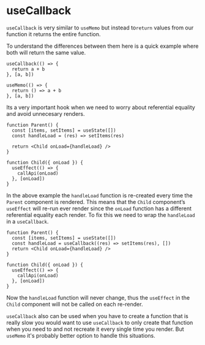 # useCallback

`useCallback` is very similar to `useMemo` but instead to`return` values from our function it returns the entire function.

To understand the differences between them here is a quick example where both will return the same value.

```text
useCallback(() => {
  return a + b
}, [a, b])

useMemo(() => {
  return () => a + b
}, [a, b])
```

 Its a very important hook when we need to worry about referential equality and avoid unnecesary renders.

```text
function Parent() {
  const [items, setItems] = useState([])
  const handleLoad = (res) => setItems(res)

  return <Child onLoad={handleLoad} />
}

function Child({ onLoad }) {
  useEffect(() => {
    callApi(onLoad)
  }, [onLoad])
}
```

In the above example the `handleLoad` function is re-created every time the `Parent` component is rendered. This means that the `Child` component’s `useEffect` will re-run ever render since the `onLoad` function has a different referential equality each render. To fix this we need to wrap the `handleLoad` in a `useCallback`.

```text
function Parent() {
  const [items, setItems] = useState([])
  const handleLoad = useCallback((res) => setItems(res), [])
  return <Child onLoad={handleLoad} />
}

function Child({ onLoad }) {
  useEffect(() => {
    callApi(onLoad)
  }, [onLoad])
}
```

Now the `handleLoad` function will never change, thus the `useEffect` in the `Child` component will not be called on each re-render.

 `useCallback` also can be used when you have to create a function that is really slow you would want to use `useCallback` to only create that function when you need to and not recreate it every single time you render. But `useMemo` it's probably better option to handle this situations.





